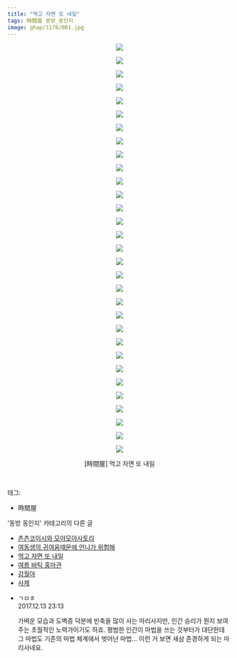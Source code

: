 ```yaml
---
title: "먹고 자면 또 내일"
tags: 時間屋 동방_동인지
image: ghap/1176/001.jpg
---
```

<div class="article">
<p style="text-align: center; clear: none; float: none;"><img src="{{ site.nasurl }}/ghap/1176/001.jpg"/></p>
<p style="text-align: center; clear: none; float: none;"><img src="{{ site.nasurl }}/ghap/1176/002.jpg"/></p>
<p style="text-align: center; clear: none; float: none;"><img src="{{ site.nasurl }}/ghap/1176/003.jpg"/></p>
<p style="text-align: center; clear: none; float: none;"><img src="{{ site.nasurl }}/ghap/1176/004.jpg"/></p>
<p style="text-align: center; clear: none; float: none;"><img src="{{ site.nasurl }}/ghap/1176/005.jpg"/></p>
<p style="text-align: center; clear: none; float: none;"><img src="{{ site.nasurl }}/ghap/1176/006.jpg"/></p>
<p style="text-align: center; clear: none; float: none;"><img src="{{ site.nasurl }}/ghap/1176/007.jpg"/></p>
<p style="text-align: center; clear: none; float: none;"><img src="{{ site.nasurl }}/ghap/1176/008.jpg"/></p>
<p style="text-align: center; clear: none; float: none;"><img src="{{ site.nasurl }}/ghap/1176/009.jpg"/></p>
<p style="text-align: center; clear: none; float: none;"><img src="{{ site.nasurl }}/ghap/1176/010.jpg"/></p>
<p style="text-align: center; clear: none; float: none;"><img src="{{ site.nasurl }}/ghap/1176/011.jpg"/></p>
<p style="text-align: center; clear: none; float: none;"><img src="{{ site.nasurl }}/ghap/1176/012.jpg"/></p>
<p style="text-align: center; clear: none; float: none;"><img src="{{ site.nasurl }}/ghap/1176/013.jpg"/></p>
<p style="text-align: center; clear: none; float: none;"><img src="{{ site.nasurl }}/ghap/1176/014.jpg"/></p>
<p style="text-align: center; clear: none; float: none;"><img src="{{ site.nasurl }}/ghap/1176/015.jpg"/></p>
<p style="text-align: center; clear: none; float: none;"><img src="{{ site.nasurl }}/ghap/1176/016.jpg"/></p>
<p style="text-align: center; clear: none; float: none;"><img src="{{ site.nasurl }}/ghap/1176/017.jpg"/></p>
<p style="text-align: center; clear: none; float: none;"><img src="{{ site.nasurl }}/ghap/1176/018.jpg"/></p>
<p style="text-align: center; clear: none; float: none;"><img src="{{ site.nasurl }}/ghap/1176/019.jpg"/></p>
<p style="text-align: center; clear: none; float: none;"><img src="{{ site.nasurl }}/ghap/1176/020.jpg"/></p>
<p style="text-align: center; clear: none; float: none;"><img src="{{ site.nasurl }}/ghap/1176/021.jpg"/></p>
<p style="text-align: center; clear: none; float: none;"><img src="{{ site.nasurl }}/ghap/1176/022.jpg"/></p>
<p style="text-align: center; clear: none; float: none;"><img src="{{ site.nasurl }}/ghap/1176/023.jpg"/></p>
<p style="text-align: center; clear: none; float: none;"><img src="{{ site.nasurl }}/ghap/1176/024.jpg"/></p>
<p style="text-align: center; clear: none; float: none;"><img src="{{ site.nasurl }}/ghap/1176/025.jpg"/></p>
<p style="text-align: center; clear: none; float: none;"><img src="{{ site.nasurl }}/ghap/1176/026.jpg"/></p>
<p style="text-align: center; clear: none; float: none;"><img src="{{ site.nasurl }}/ghap/1176/027.jpg"/></p>
<p style="text-align: center; clear: none; float: none;"><img src="{{ site.nasurl }}/ghap/1176/028.jpg"/></p>
<p style="text-align: center; clear: none; float: none;"><img src="{{ site.nasurl }}/ghap/1176/029.jpg"/></p>
<p style="text-align: center; clear: none; float: none;"><img src="{{ site.nasurl }}/ghap/1176/030.jpg"/></p>
<p style="text-align: center; clear: none; float: none;"><img src="{{ site.nasurl }}/ghap/1176/031.jpg"/></p>
<p style="text-align: center; clear: none; float: none;">[時間屋] 먹고 자면 또 내일</p>
<p><br/></p>
</div><div class="tagTrail">
<p>태그: </p>
<ul>
<li>時間屋</li>
</ul>
</div><div class="another">
<p>'동방 동인지' 카테고리의 다른 글</p>
<ul>
<li><a href="/2016-07-28-ghap_1179">츤츤코이시와 모야모야사토리</a></li>
<li><a href="/2016-07-28-ghap_1178">여동생의 귀여움때문에 언니가 위험해</a></li>
<li><a href="/2016-07-28-ghap_1176">먹고 자면 또 내일</a></li>
<li><a href="/2016-07-28-ghap_1174">여름 바틱 홍마관</a></li>
<li><a href="/2016-07-28-ghap_1173">감월야</a></li>
<li><a href="/2016-07-28-ghap_1172">사제</a></li>
</ul>
</div><div class="cb_module cb_fluid">
<div class="cb_wrt cb_profile">
<div class="comment">
<ul>
<li class="cb_thumb_off" id="comment15151589">
<div class="cb_comment_area">
<div class="cb_info_area">
<div class="cb_section">
<span class="cb_nick_name">ㄱㅁㅎ</span>
</div>
<div class="cb_section">
<span class="cb_date">2017.12.13 23:13 </span>
</div>
</div>
<div class="cb_dsc_comment">
<p class="cb_dsc">
											가벼운 모습과 도벽증 덕분에 빈축을 많이 사는 마리사지만, 인간 승리가 뭔지 보여주는 초월적인 노력가이기도 하죠. 평범한 인간이 마법을 쓰는 것부터가 대단한데 그 마법도 기존의 마법 체계에서 벗어난 마법... 이런 거 보면 새삼 존경하게 되는 마리사네요.
										</p>
</div>
</div></li>
</ul>
</div>
</div><!-- commentList close -->
</div>
<br/>
<p id="refer"></p>
<br/>
